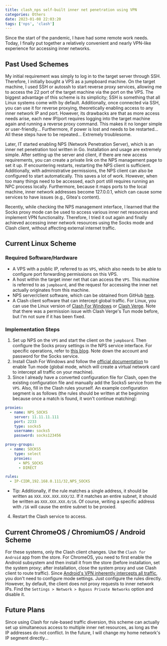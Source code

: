 ```yaml
---
title: clash_nps self-built inner net penetration using VPN
categories: Others
date: 2023-01-08 22:03:20
tags: ['nps', 'clash']
---
```


Since the start of the pandemic, I have had some remote work needs. Today, I finally put together a relatively convenient and nearly VPN-like experience for accessing inner networks.
<!-- Abstract part -->
<!-- more -->

## Past Used Schemes

My initial requirement was simply to log in to the target server through SSH. Therefore, I initially bought a VPS as a jumpboard machine. On the target machine, I used SSH or autossh to start reverse proxy services, allowing me to access the 22 port of the target machine via the port on the VPS. The biggest advantage of this scheme is its simplicity; SSH is something that all Linux systems come with by default. Additionally, once connected via SSH, you can use it for reverse proxying, theoretically enabling access to any inner network IP and port. However, its drawbacks are that as more access needs arise, each new IP/port requires logging into the target machine again and running a reverse proxy command. This makes it no longer simple or user-friendly... Furthermore, if power is lost and needs to be restarted... All these steps have to be repeated... Extremely troublesome.

Later, IT started enabling NPS (Network Penetration Server), which is an inner net penetration tool written in Go. Installation and usage are extremely simple. After setting up the server and client, if there are new access requirements, you can create a private link on the NPS management page to set it up. If encountering restarts, restarting the NPS client is sufficient. Additionally, with administrative permissions, the NPS client can also be configured to start automatically. This saves a lot of work. However, when too many things need to be accessed, each port still requires running an NPC process locally. Furthermore, because it maps ports to the local machine, inner network addresses become 127.0.0.1, which can cause some services to have issues (e.g., Gitea's content).

Recently, while checking the NPS management interface, I learned that the Socks proxy mode can be used to access various inner net resources and implement VPN functionality. Therefore, I tried it out again and finally achieved accessing inner network resources using the Socks mode and Clash client, without affecting external internet traffic.

## Current Linux Scheme
### Required Software/Hardware

- A VPS with a public IP, referred to as `VPS`, which also needs to be able to configure port forwarding permissions on this VPS.
- A host within the target inner net that can access the `VPS`. This machine is referred to as `jumpboard`, and the request for accessing the inner net actually originates from this machine.
- NPS server/client software, which can be obtained from GitHub [here](https://github.com/ehang-io/nps).
- A Clash client software that can intercept global traffic. For Linux, you can use the Linux version of [Clash For Windows](https://github.com/Fndroid/clash_for_windows_pkg) or [Clash Verge](https://github.com/zzzgydi/clash-verge). Note that there was a permission issue with Clash Verge's Tun mode before, but I'm not sure if it has been fixed.

### Implementation Steps

1. Set up NPS on the `VPS` and start the client on the `jumpboard`. Then configure the Socks proxy settings in the NPS service interface. For specific operations, refer to [this blog](https://blog.csdn.net/ha0shenqi/article/details/111194246). Note down the account and password for the Socks service.
2. Install Clash For Windows and follow the [official documentation](https://docs.cfw.lbyczf.com/contents/tun.html#linux) to enable Tun mode (global mode, which will create a virtual network card to intercept all traffic on your machine).
3. Since I already have a converted configuration file for Clash, open the existing configuration file and manually add the Socks5 service from the `VPS`. Also, fill in the Clash rules yourself. An example configuration segment is as follows (the rules should be written at the beginning because once a match is found, it won't continue matching):

```yaml
proxies:
  - name: NPS_SOCKS
    server: 11.11.11.111
    port: 2233
    type: socks5
    username: socks5
    password: socks123456

proxy-groups:
  - name: SOCKS5
    type: select
    proxies:
      - NPS_SOCKS
      - DIRECT

rules:
  - IP-CIDR,192.168.0.111/32,NPS_SOCKS
```

- Tip: Additionally, if the rule matches a single address, it should be written as `XXX.XXX.XXX.XXX/32`. If it matches an entire subnet, it should be written as `XXX.XXX.XXX.0/16`. Of course, writing a specific address with `/16` will cause the entire subnet to be proxied.

4. Restart the Clash service to access.

## Current ChromeOS / ChromiumOS / Android Scheme

For these systems, only the Clash client changes. Use the `Clash for Android` app from the store. For ChromeOS, you need to first enable the Android subsystem and then install it from the store (before installation, set the system proxy; after installation, close the system proxy and use Clash client to route traffic). Since [Android's VPN inherently intercepts all traffic](https://github.com/Kr328/ClashForAndroid/issues/1647), you don't need to configure mode settings. Just configure the rules directly. However, by default, the client does not proxy requests to inner network IPs. Find the `Settings > Network > Bypass Private Networks` option and disable it.

## Future Plans

Since using Clash for rule-based traffic diversion, this scheme can actually set up simultaneous access to multiple inner net resources, as long as the IP addresses do not conflict. In the future, I will change my home network's IP segment directly...
